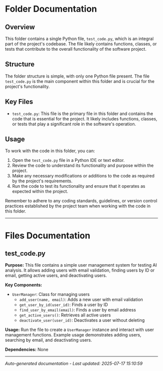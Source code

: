 # Folder Documentation

## Overview
This folder contains a single Python file, `test_code.py`, which is an integral part of the project's codebase. The file likely contains functions, classes, or tests that contribute to the overall functionality of the software project.

## Structure
The folder structure is simple, with only one Python file present. The file `test_code.py` is the main component within this folder and is crucial for the project's functionality.

## Key Files
- `test_code.py`: This file is the primary file in this folder and contains the code that is essential for the project. It likely includes functions, classes, or tests that play a significant role in the software's operation.

## Usage
To work with the code in this folder, you can:
1. Open the `test_code.py` file in a Python IDE or text editor.
2. Review the code to understand its functionality and purpose within the project.
3. Make any necessary modifications or additions to the code as required by the project's requirements.
4. Run the code to test its functionality and ensure that it operates as expected within the project.

Remember to adhere to any coding standards, guidelines, or version control practices established by the project team when working with the code in this folder.

---

# Files Documentation

## test_code.py

**Purpose:** This file contains a simple user management system for testing AI analysis. It allows adding users with email validation, finding users by ID or email, getting active users, and deactivating users.

**Key Components:**
- `UserManager`: Class for managing users
  - `add_user(name, email)`: Adds a new user with email validation
  - `get_user_by_id(user_id)`: Finds a user by ID
  - `find_user_by_email(email)`: Finds a user by email address
  - `get_active_users()`: Retrieves all active users
  - `deactivate_user(user_id)`: Deactivates a user without deleting

**Usage:** Run the file to create a `UserManager` instance and interact with user management functions. Example usage demonstrates adding users, searching by email, and deactivating users.

**Dependencies:** None

---
*Auto-generated documentation - Last updated: 2025-07-17 15:10:59*

